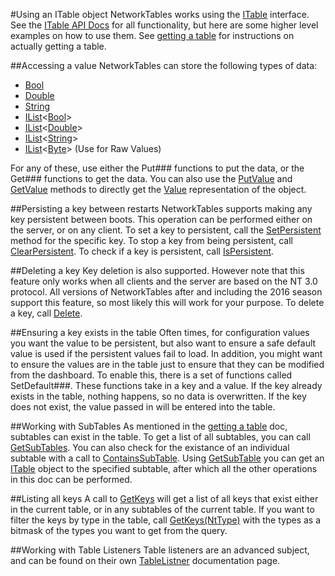 #Using an ITable object
NetworkTables works using the [ITable](xref:NetworkTables.Tables.ITable) interface. See the [ITable API Docs](xref:NetworkTables.Tables.ITable)
for all functionality, but here are some higher level examples on how to use them. See [getting a table](gettingtable.md) for instructions on actually getting a table.

##Accessing a value
NetworkTables can store the following types of data:
* [Bool](xref:System.Boolean)
* [Double](xref:System.Double)
* [String](xref:System.String)
* [IList](xref:System.Collections.Generic.IList`1)<[Bool](xref:System.Boolean)>
* [IList](xref:System.Collections.Generic.IList`1)<[Double](xref:System.Double)>
* [IList](xref:System.Collections.Generic.IList`1)<[String](xref:System.String)>
* [IList](xref:System.Collections.Generic.IList`1)<[Byte](xref:System.Byte)> (Use for Raw Values)

For any of these, use either the Put### functions to put the data, or the Get### functions to get the data. 
You can also use the [PutValue](xref:NetworkTables.Tables.ITable.PutValue(System.String,NetworkTables.Value)) and 
[GetValue](xref:NetworkTables.Tables.ITable.GetValue(System.String)) methods to directly get the [Value](xref:NetworkTables.Value) 
representation of the object.

##Persisting a key between restarts
NetworkTables supports making any key persistent between boots. This operation can be performed either on the server, or
on any client. To set a key to persistent, call the [SetPersistent](xref:NetworkTables.Tables.ITable.SetPersistent(System.String)) method
for the specific key. To stop a key from being persistent, call [ClearPersistent](xref:NetworkTables.Tables.ITable.ClearPersistent(System.String)).
To check if a key is persistent, call [IsPersistent](xref:NetworkTables.Tables.ITable.IsPersistent(System.String)).

##Deleting a key
Key deletion is also supported. However note that this feature only works when all clients and the server are based on the NT 3.0 protocol.
All versions of NetworkTables after and including the 2016 season support this feature, so most likely this will work for your purpose.
To delete a key, call [Delete](xref:NetworkTables.Tables.ITable.Delete(System.String)).

##Ensuring a key exists in the table
Often times, for configuration values you want the value to be persistent, but also want to ensure a safe default value is used if
the persistent values fail to load. In addition, you might want to ensure the values are in the table just to ensure that they can be modified
from the dashboard. To enable this, there is a set of functions called SetDefault###. These functions take in a key and a value.
If the key already exists in the table, nothing happens, so no data is overwritten. If the key does not exist, the value passed in will be
entered into the table. 

##Working with SubTables
As mentioned in the [getting a table](gettingtable.md) doc, subtables can exist in the table. To get a list of all subtables, you can call
[GetSubTables](xref:NetworkTables.Tables.ITable.GetSubTables). You can also check for the existance of an individual subtable with a call to
[ContainsSubTable](xref:NetworkTables.Tables.ITable.ContainsSubTable(System.String)). Using [GetSubTable](xref:NetworkTables.Tables.ITable.GetSubTable(System.String))
you can get an [ITable](xref:NetworkTables.Tables.ITable) object to the specified subtable, after which all the other operations in this doc can be performed.

##Listing all keys
A call to [GetKeys](xref:NetworkTables.Tables.ITable.GetKeys) will get a list of all keys that exist either in the current table, or in any subtables of the
current table. If you want to filter the keys by type in the table, call [GetKeys(NtType)](xref:NetworkTables.Tables.ITable.GetKeys(NetworkTables.NtType)) with
the types as a bitmask of the types you want to get from the query. 

##Working with Table Listeners
Table listeners are an advanced subject, and can be found on their own [TableListner](tablelisteners.md) documentation page.